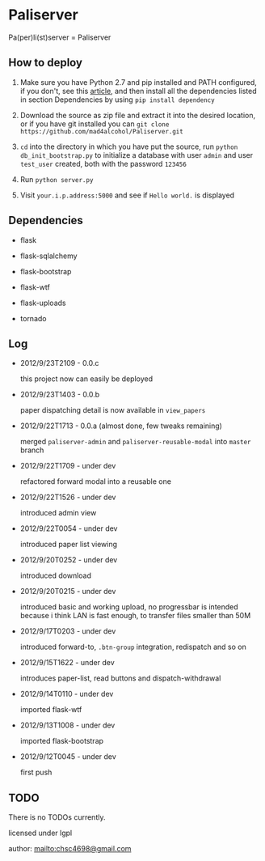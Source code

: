 Paliserver
==========

Pa(per)li(st)server = Paliserver

How to deploy
-------------

1. Make sure you have Python 2.7 and pip installed and PATH configured,
   if you don't, see this [article](http://www.pip-installer.org/en/latest/installing.html), and then
   install all the dependencies listed in section Dependencies by using `pip install dependency`

2. Download the source as zip file and extract it into the desired location,
   or if you have git installed you can `git clone https://github.com/mad4alcohol/Paliserver.git`

3. `cd` into the directory in which you have put the source, run `python db_init_bootstrap.py`
   to initialize a database with user `admin` and user `test_user` created,
   both with the password `123456`

4. Run `python server.py`

5. Visit `your.i.p.address:5000` and see if `Hello world.` is displayed

Dependencies
------------

* flask

* flask-sqlalchemy

* flask-bootstrap

* flask-wtf

* flask-uploads

* tornado

Log
---

*   2012/9/23T2109 - 0.0.c

    this project now can easily be deployed

*   2012/9/23T1403 - 0.0.b

    paper dispatching detail is now available in `view_papers`

*   2012/9/22T1713 - 0.0.a (almost done, few tweaks remaining)

    merged `paliserver-admin` and `paliserver-reusable-modal` into `master` branch

*   2012/9/22T1709 - under dev

    refactored forward modal into a reusable one

*   2012/9/22T1526 - under dev

    introduced admin view

*   2012/9/22T0054 - under dev

    introduced paper list viewing

*   2012/9/20T0252 - under dev

    introduced download

*   2012/9/20T0215 - under dev

    introduced basic and working upload, no progressbar is intended because i think LAN is fast enough,
    to transfer files smaller than 50M

*   2012/9/17T0203 - under dev

    introduced forward-to, `.btn-group` integration, redispatch and so on

*   2012/9/15T1622 - under dev

    introduces paper-list, read buttons and dispatch-withdrawal

*   2012/9/14T0110 - under dev

    imported flask-wtf

*   2012/9/13T1008 - under dev

    imported flask-bootstrap

*   2012/9/12T0045 - under dev

    first push


TODO
----

There is no TODOs currently.


licensed under lgpl

author: <mailto:chsc4698@gmail.com>
